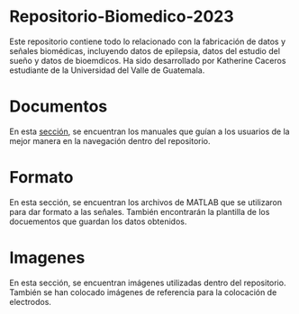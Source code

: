 # Repositorio-Biomedico-2023

Este repositorio contiene todo lo relacionado con la fabricación de datos y señales biomédicas,
incluyendo datos de epilepsia, datos del estudio del sueño y datos de bioemdicos.
Ha sido desarrollado por Katherine Caceros estudiante de la Universidad del Valle de Guatemala.

# Documentos

En esta [sección](Documentos/README.md), se encuentran los manuales que guían a los usuarios de la mejor manera en la 
navegación dentro del repositorio.

# Formato

En esta sección, se encuentran los archivos de MATLAB que se utilizaron para dar formato a las 
señales. También encontrarán la plantilla de los docuementos que guardan los datos obtenidos.

# Imagenes

En esta sección, se encuentran imágenes utilizadas dentro del repositorio. 
También se han colocado imágenes de referencia para la colocación de electrodos.
